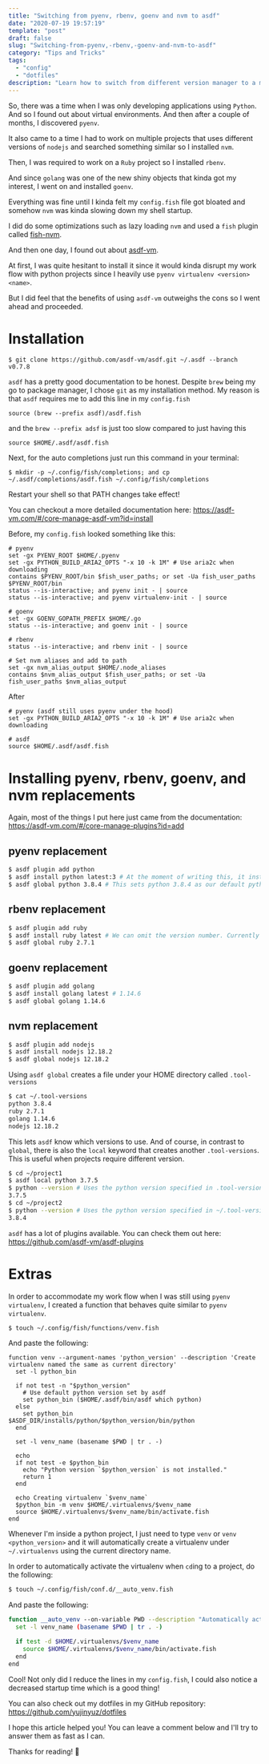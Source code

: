 ```yaml
---
title: "Switching from pyenv, rbenv, goenv and nvm to asdf"
date: "2020-07-19 19:57:19"
template: "post"
draft: false
slug: "Switching-from-pyenv,-rbenv,-goenv-and-nvm-to-asdf"
category: "Tips and Tricks"
tags:
  - "config"
  - "dotfiles"
description: "Learn how to switch from different version manager to a more generic version manager"
---
```


So, there was a time when I was only developing applications using `Python`. And so I found out about virtual environments.
And then after a couple of months, I discovered `pyenv`.

It also came to a time I had to work on multiple projects that uses different versions of `nodejs` and searched something similar
so I installed `nvm`.

Then, I was required to work on a `Ruby` project so I installed `rbenv`.

And since `golang` was one of the new shiny objects that kinda got my interest, I went on and installed `goenv`.

Everything was fine until I kinda felt my `config.fish` file got bloated and somehow `nvm` was kinda slowing down my shell startup.

I did do some optimizations such as lazy loading `nvm` and used a `fish` plugin called [fish-nvm](https://github.com/FabioAntunes/fish-nvm).

And then one day, I found out about [asdf-vm](https://google.com).

At first, I was quite hesitant to install it since it would kinda disrupt my work flow with python projects since I heavily use `pyenv virtualenv <version> <name>`.

But I did feel that the benefits of using `asdf-vm` outweighs the cons so I went ahead and proceeded.

# Installation

```
$ git clone https://github.com/asdf-vm/asdf.git ~/.asdf --branch v0.7.8
```

`asdf` has a pretty good documentation to be honest. Despite `brew` being my go to package manager, I chose `git` as my installation method.
My reason is that `asdf` requires me to add this line in my `config.fish`

```
source (brew --prefix asdf)/asdf.fish
```
and the `brew --prefix adsf` is just too slow compared to just having this

```
source $HOME/.asdf/asdf.fish
```

Next, for the auto completions just run this command in your terminal:

```fish
$ mkdir -p ~/.config/fish/completions; and cp ~/.asdf/completions/asdf.fish ~/.config/fish/completions
```

Restart your shell so that PATH changes take effect!

You can checkout a more detailed documentation here: https://asdf-vm.com/#/core-manage-asdf-vm?id=install


Before, my `config.fish` looked something like this:

```fish
# pyenv
set -gx PYENV_ROOT $HOME/.pyenv
set -gx PYTHON_BUILD_ARIA2_OPTS "-x 10 -k 1M" # Use aria2c when downloading
contains $PYENV_ROOT/bin $fish_user_paths; or set -Ua fish_user_paths $PYENV_ROOT/bin
status --is-interactive; and pyenv init - | source
status --is-interactive; and pyenv virtualenv-init - | source

# goenv
set -gx GOENV_GOPATH_PREFIX $HOME/.go
status --is-interactive; and goenv init - | source

# rbenv
status --is-interactive; and rbenv init - | source

# Set nvm aliases and add to path
set -gx nvm_alias_output $HOME/.node_aliases
contains $nvm_alias_output $fish_user_paths; or set -Ua fish_user_paths $nvm_alias_output
```

After

```fish
# pyenv (asdf still uses pyenv under the hood)
set -gx PYTHON_BUILD_ARIA2_OPTS "-x 10 -k 1M" # Use aria2c when downloading

# asdf
source $HOME/.asdf/asdf.fish
```

# Installing pyenv, rbenv, goenv, and nvm replacements

Again, most of the things I put here just came from the documentation: https://asdf-vm.com/#/core-manage-plugins?id=add

## pyenv replacement

```sh
$ asdf plugin add python
$ asdf install python latest:3 # At the moment of writing this, it installed 3.8.4
$ asdf global python 3.8.4 # This sets python 3.8.4 as our default python version
```

## rbenv replacement

```sh
$ asdf plugin add ruby
$ asdf install ruby latest # We can omit the version number. Currently installs 2.7.1
$ asdf global ruby 2.7.1
```

## goenv replacement

```sh
$ asdf plugin add golang
$ asdf install golang latest # 1.14.6
$ asdf global golang 1.14.6
```
## nvm replacement

```sh
$ asdf plugin add nodejs
$ asdf install nodejs 12.18.2
$ asdf global nodejs 12.18.2
```

Using `asdf global` creates a file under your HOME directory called `.tool-versions`

```sh
$ cat ~/.tool-versions
python 3.8.4
ruby 2.7.1
golang 1.14.6
nodejs 12.18.2
```

This lets `asdf` know which versions to use. And of course, in contrast to `global`,
there is also the `local` keyword that creates another `.tool-versions`.
This is useful when projects require different version.

```sh
$ cd ~/project1
$ asdf local python 3.7.5
$ python --version # Uses the python version specified in .tool-versions
3.7.5
$ cd ~/project2
$ python --version # Uses the python version specified in ~/.tool-versions
3.8.4
```

`asdf` has a lot of plugins available. You can check them out here: https://github.com/asdf-vm/asdf-plugins

# Extras

In order to accommodate my work flow when I was still using `pyenv virtualenv`,
I created a function that behaves quite similar to `pyenv virtualenv`.

```sh
$ touch ~/.config/fish/functions/venv.fish
```

And paste the following:

```
function venv --argument-names 'python_version' --description 'Create virtualenv named the same as current directory'
  set -l python_bin

  if not test -n "$python_version"
    # Use default python version set by asdf
    set python_bin ($HOME/.asdf/bin/asdf which python)
  else
    set python_bin $ASDF_DIR/installs/python/$python_version/bin/python
  end

  set -l venv_name (basename $PWD | tr . -)

  echo
  if not test -e $python_bin
    echo "Python version `$python_version` is not installed."
    return 1
  end

  echo Creating virtualenv `$venv_name`
  $python_bin -m venv $HOME/.virtualenvs/$venv_name
  source $HOME/.virtualenvs/$venv_name/bin/activate.fish
end

```


Whenever I'm inside a python project, I just need to type `venv` or `venv <python_version>`
and it will automatically create a virtualenv under `~/.virtualenvs` using the current directory name.

In order to automatically activate the virtualenv when `cd`ing to a project, do the following:

```sh
$ touch ~/.config/fish/conf.d/__auto_venv.fish
```

And paste the following:

```sh
function __auto_venv --on-variable PWD --description "Automatically activate python venv"
  set -l venv_name (basename $PWD | tr . -)

  if test -d $HOME/.virtualenvs/$venv_name
    source $HOME/.virtualenvs/$venv_name/bin/activate.fish
  end
end
```

Cool! Not only did I reduce the lines in my `config.fish`, I could also notice a decreased startup time which is a good thing!

You can also check out my dotfiles in my GitHub repository: https://github.com/yujinyuz/dotfiles

I hope this article helped you! You can leave a comment below and I'll try to answer them as fast as I can.

Thanks for reading! 🎉
